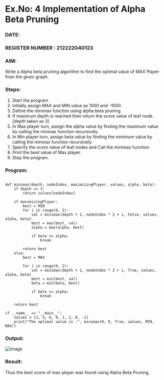 # Ex.No: 4   Implementation of Alpha Beta Pruning 
### DATE:                                                                            
### REGISTER NUMBER : 212222040123
### AIM: 
Write a Alpha beta pruning algorithm to find the optimal value of MAX Player from the given graph.
### Steps:
1. Start the program
2. Initially  assign MAX and MIN value as 1000 and -1000.
3.  Define the minimax function  using alpha beta pruning
4.  If maximum depth is reached then return the score value of leaf node. [depth taken as 3]
5.  In Max player turn, assign the alpha value by finding the maximum value by calling the minmax function recursively.
6.  In Min player turn, assign beta value by finding the minimum value by calling the minmax function recursively.
7.  Specify the score value of leaf nodes and Call the minimax function.
8.  Print the best value of Max player.
9.  Stop the program. 

### Program:
```MAX, MIN = 1000, -1000 
 
def minimax(depth, nodeIndex, maximizingPlayer, values, alpha, beta):
    if depth == 3: 
        return values[nodeIndex] 
 
    if maximizingPlayer:
        best = MIN 
        for i in range(0, 2):
            val = minimax(depth + 1, nodeIndex * 2 + i, False, values, alpha, beta) 
            best = max(best, val) 
            alpha = max(alpha, best)
 
            if beta <= alpha: 
                break 
 
        return best
    else:
        best = MAX 
  
        for i in range(0, 2):
            val = minimax(depth + 1, nodeIndex * 2 + i, True, values, alpha, beta) 
            best = min(best, val) 
            beta = min(beta, best)
 
            if beta <= alpha:
                break 
 
    return best 

if __name__ == "__main__":
    values = [3, 5, 6, 9, 1, 2, 0, -1]
    print("The optimal value is :", minimax(0, 0, True, values, MIN, MAX))
```








### Output:

![image](https://github.com/user-attachments/assets/cc10ce8d-a671-4efd-89f4-aa2bf889fff8)


### Result:
Thus the best score of max player was found using Alpha Beta Pruning.
